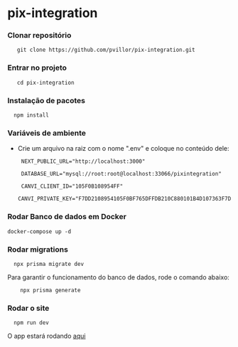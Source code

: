 # pix-integration

### Clonar repositório
 ```
    git clone https://github.com/pvillor/pix-integration.git
  ```

### Entrar no projeto
 ```
    cd pix-integration
  ```

### Instalação de pacotes
  ```
    npm install
  ```

### Variáveis de ambiente 
- Crie um arquivo na raiz com o nome ".env" e coloque no conteúdo dele:
   ```
    NEXT_PUBLIC_URL="http://localhost:3000"

    DATABASE_URL="mysql://root:root@localhost:33066/pixintegration"
    
    CANVI_CLIENT_ID="105F0B108954FF"
    CANVI_PRIVATE_KEY="F7DD2108954105F0BF765DFFDB210C880101B4D107363F7DD2"
   ```

### Rodar Banco de dados em Docker
  ```
  docker-compose up -d
  ```

### Rodar migrations
  ```
    npx prisma migrate dev
  ```

Para garantir o funcionamento do banco de dados, rode o comando abaixo:
```
    npx prisma generate
  ```

### Rodar o site
```
  npm run dev
```

O app estará rodando [aqui](http://localhost:3000)
